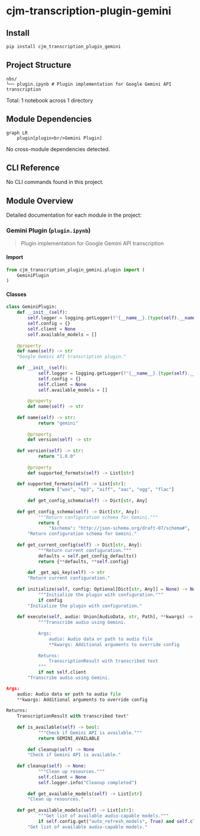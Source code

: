 # cjm-transcription-plugin-gemini


<!-- WARNING: THIS FILE WAS AUTOGENERATED! DO NOT EDIT! -->

## Install

``` bash
pip install cjm_transcription_plugin_gemini
```

## Project Structure

    nbs/
    └── plugin.ipynb # Plugin implementation for Google Gemini API transcription

Total: 1 notebook across 1 directory

## Module Dependencies

``` mermaid
graph LR
    plugin[plugin<br/>Gemini Plugin]
```

No cross-module dependencies detected.

## CLI Reference

No CLI commands found in this project.

## Module Overview

Detailed documentation for each module in the project:

### Gemini Plugin (`plugin.ipynb`)

> Plugin implementation for Google Gemini API transcription

#### Import

``` python
from cjm_transcription_plugin_gemini.plugin import (
    GeminiPlugin
)
```

#### Classes

``` python
class GeminiPlugin:
    def __init__(self):
        self.logger = logging.getLogger(f"{__name__}.{type(self).__name__}")
        self.config = {}
        self.client = None
        self.available_models = []
    
    @property
    def name(self) -> str
    "Google Gemini API transcription plugin."
    
    def __init__(self):
            self.logger = logging.getLogger(f"{__name__}.{type(self).__name__}")
            self.config = {}
            self.client = None
            self.available_models = []
        
        @property
        def name(self) -> str
    
    def name(self) -> str:
            return "gemini"
        
        @property
        def version(self) -> str
    
    def version(self) -> str:
            return "1.0.0"
        
        @property
        def supported_formats(self) -> List[str]
    
    def supported_formats(self) -> List[str]:
            return ["wav", "mp3", "aiff", "aac", "ogg", "flac"]
        
        def get_config_schema(self) -> Dict[str, Any]
    
    def get_config_schema(self) -> Dict[str, Any]:
            """Return configuration schema for Gemini."""
            return {
                "$schema": "http://json-schema.org/draft-07/schema#",
        "Return configuration schema for Gemini."
    
    def get_current_config(self) -> Dict[str, Any]:
            """Return current configuration."""
            defaults = self.get_config_defaults()
            return {**defaults, **self.config}
        
        def _get_api_key(self) -> str
        "Return current configuration."
    
    def initialize(self, config: Optional[Dict[str, Any]] = None) -> None:
            """Initialize the plugin with configuration."""
            if config
        "Initialize the plugin with configuration."
    
    def execute(self, audio: Union[AudioData, str, Path], **kwargs) -> TranscriptionResult:
            """Transcribe audio using Gemini.
            
            Args:
                audio: Audio data or path to audio file
                **kwargs: Additional arguments to override config
                
            Returns:
                TranscriptionResult with transcribed text
            """
            if not self.client
        "Transcribe audio using Gemini.

Args:
    audio: Audio data or path to audio file
    **kwargs: Additional arguments to override config
    
Returns:
    TranscriptionResult with transcribed text"
    
    def is_available(self) -> bool:
            """Check if Gemini API is available."""
            return GEMINI_AVAILABLE
        
        def cleanup(self) -> None
        "Check if Gemini API is available."
    
    def cleanup(self) -> None:
            """Clean up resources."""
            self.client = None
            self.logger.info("Cleanup completed")
        
        def get_available_models(self) -> List[str]
        "Clean up resources."
    
    def get_available_models(self) -> List[str]:
            """Get list of available audio-capable models."""
            if self.config.get("auto_refresh_models", True) and self.client
        "Get list of available audio-capable models."
```
